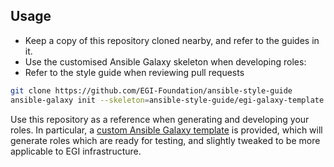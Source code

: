 ## Usage

  - Keep a copy of this repository cloned nearby, and refer to the guides in it.
  - Use the customised Ansible Galaxy skeleton when developing roles:
  - Refer to the style guide when reviewing pull requests

```bash
git clone https://github.com/EGI-Foundation/ansible-style-guide
ansible-galaxy init --skeleton=ansible-style-guide/egi-galaxy-template
```
Use this repository as a reference when generating and developing your roles.
In particular, a [custom Ansible Galaxy template](egi-galaxy-template) is
provided, which will generate roles which are ready for testing, and slightly
tweaked to be more applicable to EGI infrastructure.

